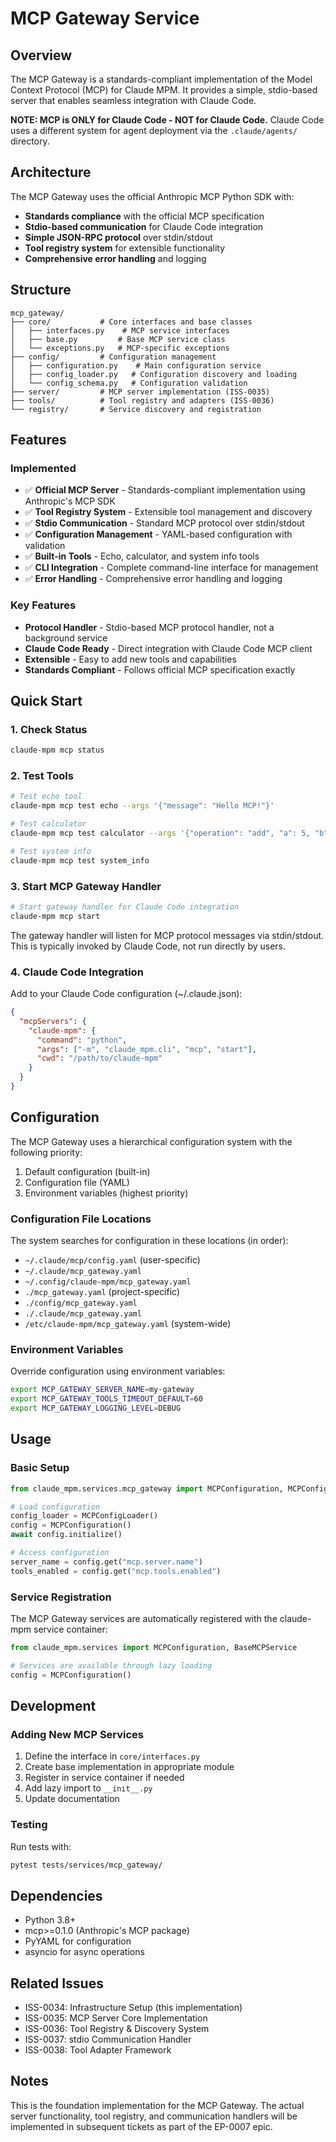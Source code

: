 # MCP Gateway Service

## Overview

The MCP Gateway is a standards-compliant implementation of the Model Context Protocol (MCP) for Claude MPM. It provides a simple, stdio-based server that enables seamless integration with Claude Code.

**NOTE: MCP is ONLY for Claude Code - NOT for Claude Code.**
Claude Code uses a different system for agent deployment via the `.claude/agents/` directory.

## Architecture

The MCP Gateway uses the official Anthropic MCP Python SDK with:

- **Standards compliance** with the official MCP specification
- **Stdio-based communication** for Claude Code integration
- **Simple JSON-RPC protocol** over stdin/stdout
- **Tool registry system** for extensible functionality
- **Comprehensive error handling** and logging

## Structure

```
mcp_gateway/
├── core/           # Core interfaces and base classes
│   ├── interfaces.py    # MCP service interfaces
│   ├── base.py         # Base MCP service class
│   └── exceptions.py   # MCP-specific exceptions
├── config/         # Configuration management
│   ├── configuration.py    # Main configuration service
│   ├── config_loader.py   # Configuration discovery and loading
│   └── config_schema.py   # Configuration validation
├── server/         # MCP server implementation (ISS-0035)
├── tools/          # Tool registry and adapters (ISS-0036)
└── registry/       # Service discovery and registration
```

## Features

### Implemented
- ✅ **Official MCP Server** - Standards-compliant implementation using Anthropic's MCP SDK
- ✅ **Tool Registry System** - Extensible tool management and discovery
- ✅ **Stdio Communication** - Standard MCP protocol over stdin/stdout
- ✅ **Configuration Management** - YAML-based configuration with validation
- ✅ **Built-in Tools** - Echo, calculator, and system info tools
- ✅ **CLI Integration** - Complete command-line interface for management
- ✅ **Error Handling** - Comprehensive error handling and logging

### Key Features
- **Protocol Handler** - Stdio-based MCP protocol handler, not a background service
- **Claude Code Ready** - Direct integration with Claude Code MCP client
- **Extensible** - Easy to add new tools and capabilities
- **Standards Compliant** - Follows official MCP specification exactly

## Quick Start

### 1. Check Status
```bash
claude-mpm mcp status
```

### 2. Test Tools
```bash
# Test echo tool
claude-mpm mcp test echo --args '{"message": "Hello MCP!"}'

# Test calculator
claude-mpm mcp test calculator --args '{"operation": "add", "a": 5, "b": 3}'

# Test system info
claude-mpm mcp test system_info
```

### 3. Start MCP Gateway Handler
```bash
# Start gateway handler for Claude Code integration
claude-mpm mcp start
```

The gateway handler will listen for MCP protocol messages via stdin/stdout. This is typically invoked by Claude Code, not run directly by users.

### 4. Claude Code Integration
Add to your Claude Code configuration (~/.claude.json):
```json
{
  "mcpServers": {
    "claude-mpm": {
      "command": "python",
      "args": ["-m", "claude_mpm.cli", "mcp", "start"],
      "cwd": "/path/to/claude-mpm"
    }
  }
}
```

## Configuration

The MCP Gateway uses a hierarchical configuration system with the following priority:

1. Default configuration (built-in)
2. Configuration file (YAML)
3. Environment variables (highest priority)

### Configuration File Locations

The system searches for configuration in these locations (in order):
- `~/.claude/mcp/config.yaml` (user-specific)
- `~/.claude/mcp_gateway.yaml`
- `~/.config/claude-mpm/mcp_gateway.yaml`
- `./mcp_gateway.yaml` (project-specific)
- `./config/mcp_gateway.yaml`
- `./.claude/mcp_gateway.yaml`
- `/etc/claude-mpm/mcp_gateway.yaml` (system-wide)

### Environment Variables

Override configuration using environment variables:
```bash
export MCP_GATEWAY_SERVER_NAME=my-gateway
export MCP_GATEWAY_TOOLS_TIMEOUT_DEFAULT=60
export MCP_GATEWAY_LOGGING_LEVEL=DEBUG
```

## Usage

### Basic Setup

```python
from claude_mpm.services.mcp_gateway import MCPConfiguration, MCPConfigLoader

# Load configuration
config_loader = MCPConfigLoader()
config = MCPConfiguration()
await config.initialize()

# Access configuration
server_name = config.get("mcp.server.name")
tools_enabled = config.get("mcp.tools.enabled")
```

### Service Registration

The MCP Gateway services are automatically registered with the claude-mpm service container:

```python
from claude_mpm.services import MCPConfiguration, BaseMCPService

# Services are available through lazy loading
config = MCPConfiguration()
```

## Development

### Adding New MCP Services

1. Define the interface in `core/interfaces.py`
2. Create base implementation in appropriate module
3. Register in service container if needed
4. Add lazy import to `__init__.py`
5. Update documentation

### Testing

Run tests with:
```bash
pytest tests/services/mcp_gateway/
```

## Dependencies

- Python 3.8+
- mcp>=0.1.0 (Anthropic's MCP package)
- PyYAML for configuration
- asyncio for async operations

## Related Issues

- ISS-0034: Infrastructure Setup (this implementation)
- ISS-0035: MCP Server Core Implementation
- ISS-0036: Tool Registry & Discovery System
- ISS-0037: stdio Communication Handler
- ISS-0038: Tool Adapter Framework

## Notes

This is the foundation implementation for the MCP Gateway. The actual server functionality, tool registry, and communication handlers will be implemented in subsequent tickets as part of the EP-0007 epic.